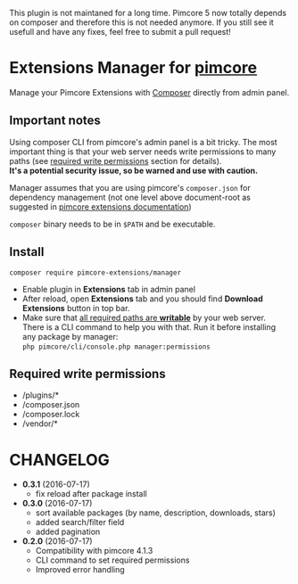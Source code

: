 This plugin is not maintaned for a long time. Pimcore 5 now totally depends on composer and therefore this is not needed anymore. If you still see it usefull and have any fixes, feel free to submit a pull request!


# Extensions Manager for [pimcore](http://www.pimcore.org/) #

Manage your Pimcore Extensions with [Composer][1] directly from admin panel.

## Important notes
Using composer CLI from pimcore's admin panel is a bit tricky.
The most important thing is that your web server needs write permissions
to many paths (see [required write permissions](#required-write-permissions)
section for details).  
**It's a potential security issue, so be warned and use with caution.**

Manager assumes that you are using pimcore's ```composer.json``` for
dependency management (not one level above document-root as suggested in
[pimcore extensions documentation][2])

```composer``` binary needs to be in ```$PATH``` and be executable.

## Install

    composer require pimcore-extensions/manager

* Enable plugin in **Extensions** tab in admin panel
* After reload, open **Extensions** tab and you should find
**Download Extensions** button in top bar.
* Make sure that [all required paths are **writable**](#required-write-permissions)
 by your web server.  
 There is a CLI command to help you with that. Run it before installing any package by manager:  
 ```php pimcore/cli/console.php manager:permissions```

## Required write permissions
* /plugins/*
* /composer.json
* /composer.lock
* /vendor/*

# CHANGELOG

* **0.3.1** (2016-07-17)
    * fix reload after package install
* **0.3.0** (2016-07-17)
    * sort available packages (by name, description, downloads, stars)
    * added search/filter field
    * added pagination
* **0.2.0** (2016-07-17)
    * Compatibility with pimcore 4.1.3
    * CLI command to set required permissions
    * Improved error handling

[1]: https://github.com/composer/composer
[2]: https://www.pimcore.org/wiki/display/PIMCORE4/Extension+management+using+Composer
